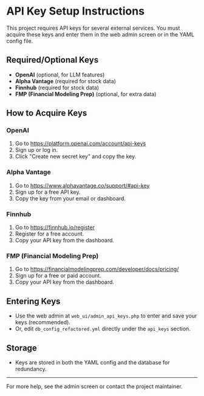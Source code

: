 # API Key Setup Instructions

This project requires API keys for several external services. You must acquire these keys and enter them in the web admin screen or in the YAML config file.

## Required/Optional Keys
- **OpenAI** (optional, for LLM features)
- **Alpha Vantage** (required for stock data)
- **Finnhub** (required for stock data)
- **FMP (Financial Modeling Prep)** (optional, for extra data)

## How to Acquire Keys

### OpenAI
1. Go to https://platform.openai.com/account/api-keys
2. Sign up or log in.
3. Click "Create new secret key" and copy the key.

### Alpha Vantage
1. Go to https://www.alphavantage.co/support/#api-key
2. Sign up for a free API key.
3. Copy the key from your email or dashboard.

### Finnhub
1. Go to https://finnhub.io/register
2. Register for a free account.
3. Copy your API key from the dashboard.

### FMP (Financial Modeling Prep)
1. Go to https://financialmodelingprep.com/developer/docs/pricing/
2. Sign up for a free or paid account.
3. Copy your API key from the dashboard.

## Entering Keys
- Use the web admin at `web_ui/admin_api_keys.php` to enter and save your keys (recommended).
- Or, edit `db_config_refactored.yml` directly under the `api_keys` section.

## Storage
- Keys are stored in both the YAML config and the database for redundancy.

---
For more help, see the admin screen or contact the project maintainer.
